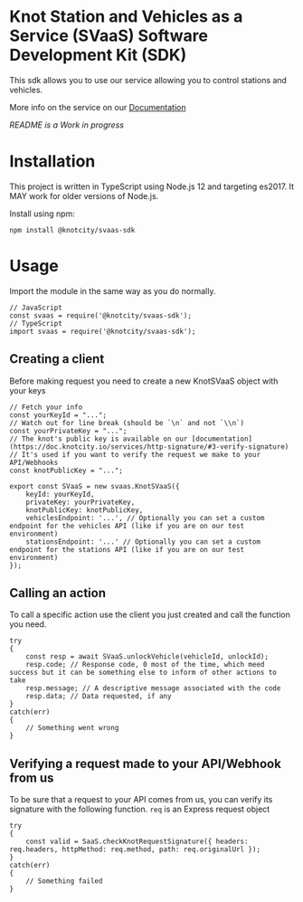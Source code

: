 # Knot Station and Vehicles as a Service (SVaaS) Software Development Kit (SDK)

This sdk allows you to use our service allowing you to control stations and vehicles.

More info on the service on our [Documentation](https://doc.knotcity.io/services/)

_README is a Work in progress_

# Installation

This project is written in TypeScript using Node.js 12 and targeting es2017.
It MAY work for older versions of Node.js.

Install using npm:
```
npm install @knotcity/svaas-sdk
```

# Usage

Import the module in the same way as you do normally.

```
// JavaScript
const svaas = require('@knotcity/svaas-sdk');
// TypeScript
import svaas = require('@knotcity/svaas-sdk');
```

## Creating a client

Before making request you need to create a new KnotSVaaS object with your keys

```
// Fetch your info
const yourKeyId = "...";
// Watch out for line break (should be `\n` and not `\\n`)
const yourPrivateKey = "...";
// The knot's public key is available on our [documentation](https://doc.knotcity.io/services/http-signature/#3-verify-signature)
// It's used if you want to verify the request we make to your API/Webhooks
const knotPublicKey = "...";

export const SVaaS = new svaas.KnotSVaaS({
    keyId: yourKeyId,
    privateKey: yourPrivateKey,
    knotPublicKey: knotPublicKey,
    vehiclesEndpoint: '...', // Optionally you can set a custom endpoint for the vehicles API (like if you are on our test environment)
    stationsEndpoint: '...' // Optionally you can set a custom endpoint for the stations API (like if you are on our test environment)
});

```

## Calling an action

To call a specific action use the client you just created and call the function you need.

```
try
{
    const resp = await SVaaS.unlockVehicle(vehicleId, unlockId);
    resp.code; // Response code, 0 most of the time, which meed success but it can be something else to inform of other actions to take
    resp.message; // A descriptive message associated with the code
    resp.data; // Data requested, if any
}
catch(err)
{
    // Something went wrong
}
```

## Verifying a request made to your API/Webhook from us

To be sure that a request to your API comes from us, you can verify its signature with the following function.
`req` is an Express request object

```
try
{
    const valid = SaaS.checkKnotRequestSignature({ headers: req.headers, httpMethod: req.method, path: req.originalUrl });
}
catch(err)
{
    // Something failed
}
```
